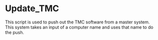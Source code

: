 # Update_TMC
This script is used to push out the TMC software from a master system.  This system takes an input of a computer name and uses that name to do the push.
